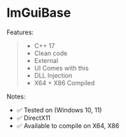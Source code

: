 # ImGuiBase

Features:
>  - C++ 17
>  - Clean code
>  - External
>  - UI Comes with this
>  - DLL Injection
>  - X64 + X86 Compiled
 
Notes:
  - ✅ Tested on (Windows 10, 11)
  - ✅ DirectX11
  - ✅ Available to compile on X64, X86

